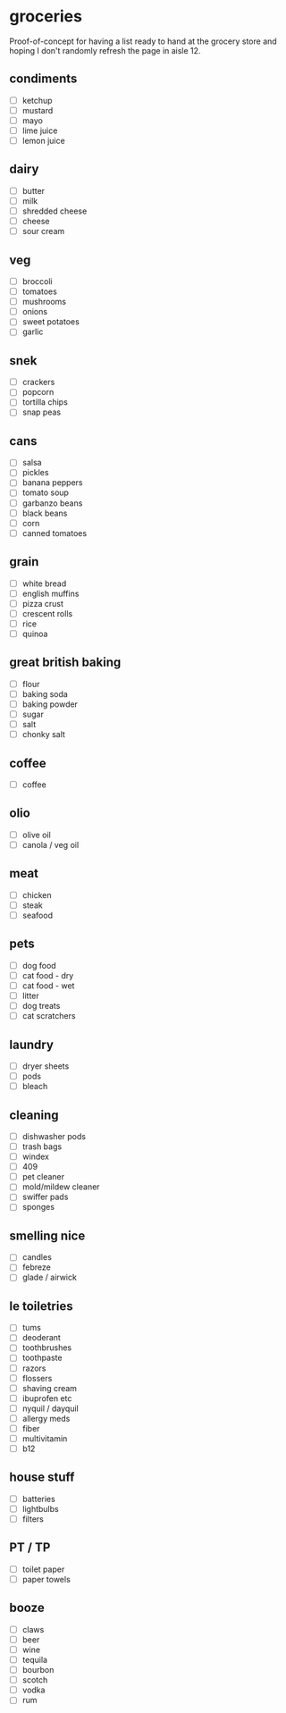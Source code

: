 # groceries

Proof-of-concept for having a list ready to hand at the grocery store and hoping I don't randomly refresh the page in aisle 12.

## condiments

- [ ] ketchup
- [ ] mustard
- [ ] mayo
- [ ] lime juice
- [ ] lemon juice

## dairy

- [ ] butter
- [ ] milk
- [ ] shredded cheese
- [ ] cheese
- [ ] sour cream

## veg

- [ ] broccoli
- [ ] tomatoes
- [ ] mushrooms
- [ ] onions
- [ ] sweet potatoes
- [ ] garlic

## snek

- [ ] crackers
- [ ] popcorn
- [ ] tortilla chips
- [ ] snap peas

## cans

- [ ] salsa
- [ ] pickles
- [ ] banana peppers
- [ ] tomato soup
- [ ] garbanzo beans
- [ ] black beans
- [ ] corn
- [ ] canned tomatoes

## grain

- [ ] white bread
- [ ] english muffins
- [ ] pizza crust
- [ ] crescent rolls
- [ ] rice
- [ ] quinoa

## great british baking

- [ ] flour
- [ ] baking soda
- [ ] baking powder
- [ ] sugar
- [ ] salt
- [ ] chonky salt

## coffee

- [ ] coffee

## olio

- [ ] olive oil
- [ ] canola / veg oil

## meat

- [ ] chicken
- [ ] steak
- [ ] seafood

## pets

- [ ] dog food
- [ ] cat food - dry
- [ ] cat food - wet
- [ ] litter
- [ ] dog treats
- [ ] cat scratchers

## laundry

- [ ] dryer sheets
- [ ] pods
- [ ] bleach

## cleaning

- [ ] dishwasher pods
- [ ] trash bags
- [ ] windex
- [ ] 409
- [ ] pet cleaner
- [ ] mold/mildew cleaner
- [ ] swiffer pads
- [ ] sponges

## smelling nice

- [ ] candles
- [ ] febreze
- [ ] glade / airwick

## le toiletries

- [ ] tums
- [ ] deoderant
- [ ] toothbrushes
- [ ] toothpaste
- [ ] razors
- [ ] flossers
- [ ] shaving cream
- [ ] ibuprofen etc
- [ ] nyquil / dayquil
- [ ] allergy meds
- [ ] fiber
- [ ] multivitamin
- [ ] b12

## house stuff

- [ ] batteries
- [ ] lightbulbs
- [ ] filters

## PT / TP

- [ ] toilet paper
- [ ] paper towels

## booze

- [ ] claws
- [ ] beer
- [ ] wine
- [ ] tequila
- [ ] bourbon
- [ ] scotch
- [ ] vodka
- [ ] rum
